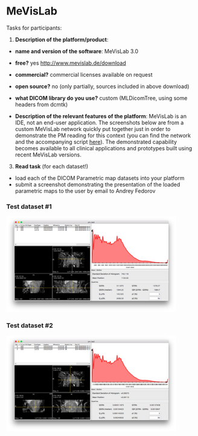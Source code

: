 # MeVisLab

Tasks for participants:

1. **Description of the platform/product**:
 * **name and version of the software**: MeVisLab 3.0
 * **free?** yes http://www.mevislab.de/download
 * **commercial?** commercial licenses available on request
 * **open source?** no (only partially, sources included in above download)
 * **what DICOM library do you use?** custom (MLDicomTree, using some headers from dcmtk)

 * **Description of the relevant features of the platform**: 
   MeVisLab is an IDE, not an end-user application.  The screenshots below are from a custom MeVisLab network quickly put together just in order to demonstrate the PM reading for this context (you can find the network and the accompanying script [here](http://slicer.kitware.com/midas3/folder/4949)).  The demonstrated capability becomes available to all clinical applications and prototypes built using recent MeVisLab versions.
3. **Read task** (for each dataset!)
 * load each of the DICOM Parametric map datasets into your platform
 * submit a screenshot demonstrating the presentation of the loaded parametric maps to the user by email to Andrey Fedorov


### Test dataset #1

<img src="./mevislab/mevislab-pm-test1.png" width=450>

### Test dataset #2

<img src="./mevislab/mevislab-pm-test2.png" width=450>

